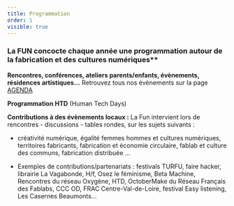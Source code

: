 ```yaml
---
title: Programmation
order: 1
visible: true
---
```

### La FUN concocte chaque année une programmation autour de la fabrication et des cultures numériques**

**Rencontres, conférences, ateliers parents/enfants, évènements, résidences artistiques...** Retrouvez tous nos évènements sur la page [AGENDA](https://lafun.fr/agenda/)

**Programmation HTD** (Human Tech Days)

**Contributions à des évènements locaux :**
La Fun intervient lors de rencontres - discussions - tables rondes, sur les sujets suivants :

* créativité numérique, égalité femmes hommes et cultures numériques, territoires fabricants, fabrication et économie circulaire, fablab et culture des communs, fabrication distribuée ...

* Exemples de contributions/partenariats : festivals TURFU, faire hacker, librairie La Vagabonde, H/f, Osez le féminisme, Beta Machine, Rencontres du réseau Oxygène, HTD, OctoberMake du Réseau Français des Fablabs, CCC OD, FRAC Centre-Val-de-Loire, festival Easy listening, Les Casernes Beaumonts...